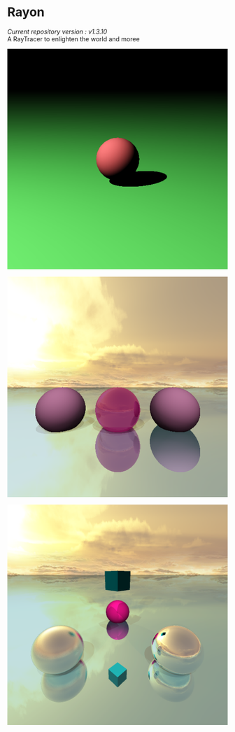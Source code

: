 # Rayon
_Current repository version : v1.3.10_
<br>A RayTracer to enlighten the world and moree

[<img src="https://raw.githubusercontent.com/Telokis/Rayon/master/files/rendered/very_basic.bmp" />](https://raw.githubusercontent.com/Telokis/Rayon/master/files/rendered/very_basic.bmp)

[<img src="https://raw.githubusercontent.com/Telokis/Rayon/master/files/rendered/cubemap_reflection.png" />](https://raw.githubusercontent.com/Telokis/Rayon/master/files/rendered/cubemap_reflection.png)

[<img src="https://raw.githubusercontent.com/Telokis/Rayon/master/files/rendered/sunset_reflection.png" />](https://raw.githubusercontent.com/Telokis/Rayon/master/files/rendered/sunset_reflection.png)
